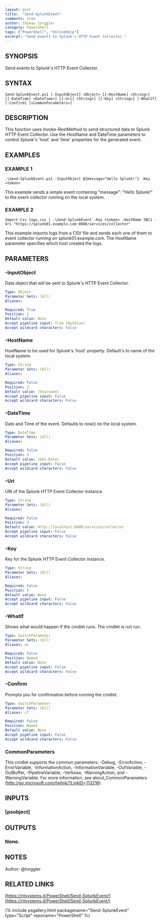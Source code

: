 ```yaml
---
layout: post
title:  "Send-SplunkEvent"
comments: true
author: thomas torggler
category: PowerShell
tags: ["PowerShell", "OnlineHelp"]
excerpt: "Send events to Splunk's HTTP Event Collector."
---
```



## SYNOPSIS
Send events to Splunk's HTTP Event Collector.

## SYNTAX

```
Send-SplunkEvent.ps1 [-InputObject] <Object> [[-HostName] <String>] [[-DateTime] <DateTime>] [[-Uri] <String>] [[-Key] <String>] [-WhatIf] [-Confirm] [<CommonParameters>]
```

## DESCRIPTION
This function uses Invoke-RestMethod to send structured data to Splunk HTTP Event Collector.
Use the 
HostName and DateTime parameters to control Splunk's 'host' and 'time' properties for the generated event.

## EXAMPLES

### EXAMPLE 1
```
.\Send-SplunkEvent.ps1 -InputObject @{message="Hello Splunk!"} -Key <token>
```

This example sends a simple event containing "message": "Hello Splunk!" to the event collector running on the local system.

### EXAMPLE 2
```
Import-Csv logs.csv | .\Send-SplunkEvent -Key <token> -HostName SBC1 -Uri "https://splunk01.example.com:8088/services/collector"
```

This example imports logs from a CSV file and sends each one of them to event collector running on splunk01.example.com.
The HostName parameter specifies which host created the logs.

## PARAMETERS

### -InputObject
Data object that will be sent to Splunk's HTTP Event Collector.

```yaml
Type: Object
Parameter Sets: (All)
Aliases:

Required: True
Position: 1
Default value: None
Accept pipeline input: True (ByValue)
Accept wildcard characters: False
```

### -HostName
HostName to be used for Splunk's 'host' property.
Default's to name of the local system.

```yaml
Type: String
Parameter Sets: (All)
Aliases:

Required: False
Position: 2
Default value: (hostname)
Accept pipeline input: False
Accept wildcard characters: False
```

### -DateTime
Date and Time of the event.
Defaults to now() on the local system.

```yaml
Type: DateTime
Parameter Sets: (All)
Aliases:

Required: False
Position: 3
Default value: (Get-Date)
Accept pipeline input: False
Accept wildcard characters: False
```

### -Uri
URI of the Splunk HTTP Event Collector instance.

```yaml
Type: String
Parameter Sets: (All)
Aliases:

Required: False
Position: 4
Default value: Http://localhost:8088/services/collector
Accept pipeline input: False
Accept wildcard characters: False
```

### -Key
Key for the Splunk HTTP Event Collector instance.

```yaml
Type: String
Parameter Sets: (All)
Aliases:

Required: False
Position: 5
Default value: None
Accept pipeline input: False
Accept wildcard characters: False
```

### -WhatIf
Shows what would happen if the cmdlet runs.
The cmdlet is not run.

```yaml
Type: SwitchParameter
Parameter Sets: (All)
Aliases: wi

Required: False
Position: Named
Default value: None
Accept pipeline input: False
Accept wildcard characters: False
```

### -Confirm
Prompts you for confirmation before running the cmdlet.

```yaml
Type: SwitchParameter
Parameter Sets: (All)
Aliases: cf

Required: False
Position: Named
Default value: None
Accept pipeline input: False
Accept wildcard characters: False
```

### CommonParameters
This cmdlet supports the common parameters: -Debug, -ErrorAction, -ErrorVariable, -InformationAction, -InformationVariable, -OutVariable, -OutBuffer, -PipelineVariable, -Verbose, -WarningAction, and -WarningVariable.
For more information, see about_CommonParameters (http://go.microsoft.com/fwlink/?LinkID=113216).

## INPUTS

### [psobject]

## OUTPUTS

### None.

## NOTES
Author: @torggler

## RELATED LINKS

[https://ntsystems.it/PowerShell/Send-SplunkEvent/](https://ntsystems.it/PowerShell/Send-SplunkEvent/)

{% include psgallery.html packagename="Send-SplunkEvent" type="Script" reponame="PowerShell" %}
